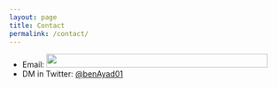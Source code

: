 ```yaml
---
layout: page
title: Contact 
permalink: /contact/
---
```



* Email: <img src="../src/email.gif"  width="400" height="25"/>
* DM in Twitter:   [@benAyad01](https://twitter.com/benAyad01)



